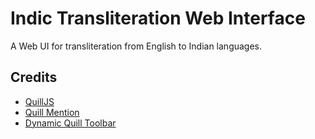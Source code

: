 # Indic Transliteration Web Interface

A Web UI for transliteration from English to Indian languages.

## Credits

- [QuillJS](https://quilljs.com/)
- [Quill Mention](https://github.com/afry/quill-mention)
- [Dynamic Quill Toolbar](https://github.com/T-vK/DynamicQuillTools)
